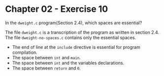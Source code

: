 # Chapter 02 - Exercise 10

In the `dweight.c` program(Section 2.4), which spaces are essential?  

The file `dweight.c` is a transcription of the program as written in section 2.4.  
The file `dweight-no-spaces.c` contains only the essential spaces.  

+ The end of line at the `include` directive is essential for program compilation.  
+ The space between `int` and `main`.   
+ The space between `int` and the variables declarations.
+ The space between `return` and `0`.
